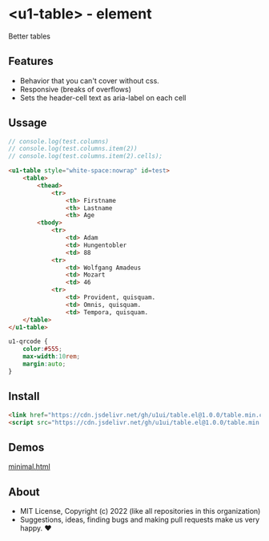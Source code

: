 # &lt;u1-table&gt; - element
Better tables

## Features

- Behavior that you can't cover without css.
- Responsive (breaks of overflows)
- Sets the header-cell text as aria-label on each cell

## Ussage

```js
// console.log(test.columns)
// console.log(test.columns.item(2))
// console.log(test.columns.item(2).cells);
```

```html
<u1-table style="white-space:nowrap" id=test>
    <table>
        <thead>
            <tr>
                <th> Firstname
                <th> Lastname
                <th> Age
        <tbody>
            <tr>
                <td> Adam
                <td> Hungentobler
                <td> 88
            <tr>
                <td> Wolfgang Amadeus
                <td> Mozart
                <td> 46
            <tr>
                <td> Provident, quisquam.
                <td> Omnis, quisquam.
                <td> Tempora, quisquam.
    </table>
</u1-table>
```

```css
u1-qrcode {
    color:#555;
    max-width:10rem;
    margin:auto;
}
```

## Install

```html
<link href="https://cdn.jsdelivr.net/gh/u1ui/table.el@1.0.0/table.min.css" rel=stylesheet>
<script src="https://cdn.jsdelivr.net/gh/u1ui/table.el@1.0.0/table.min.js" type=module>
```

## Demos

[minimal.html](http://gcdn.li/u1ui/table.el@main/tests/minimal.html)  

## About

- MIT License, Copyright (c) 2022 <u1> (like all repositories in this organization) <br>
- Suggestions, ideas, finding bugs and making pull requests make us very happy. ♥

